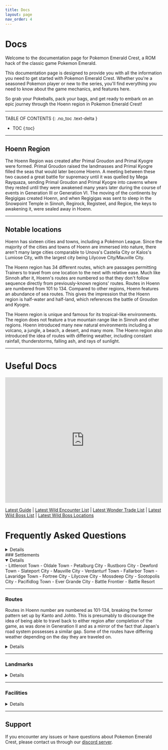 ```yaml
---
title: Docs
layout: page
nav_order: 4
---
```

# Docs

Welcome to the documentation page for Pokemon Emerald Crest, a ROM hack of the classic game Pokemon Emerald.

This documentation page is designed to provide you with all the information you need to get started with Pokemon Emerald Crest. Whether you're a seasoned Pokemon player or new to the series, you'll find everything you need to know about the game mechanics, and features here.

So grab your Pokeballs, pack your bags, and get ready to embark on an epic journey through the Hoenn region in Pokemon Emerald Crest!

<script async src="https://pagead2.googlesyndication.com/pagead/js/adsbygoogle.js?client=ca-pub-4829462676030982"
     crossorigin="anonymous"></script>
<ins class="adsbygoogle"
     style="display:block; text-align:center;"
     data-ad-layout="in-article"
     data-ad-format="fluid"
     data-ad-client="ca-pub-4829462676030982"
     data-ad-slot="4072891190"></ins>
<script>
     (adsbygoogle = window.adsbygoogle || []).push({});
</script>

---

TABLE OF CONTENTS
{: .no_toc .text-delta }

- TOC
{:toc}

---

## Hoenn Region

The Hoenn Region was created after Primal Groudon and Primal Kyogre were formed. Primal Groudon raised the landmasses and Primal Kyogre filled the seas that would later become Hoenn. A meeting between these two caused a great battle for supremacy until it was quelled by Mega Rayquaza, sending Primal Groudon and Primal Kyogre into caverns where they rested until they were awakened many years later during the course of events in Generation III or Generation VI. The moving of the continents by Regigigas created Hoenn, and when Regigigas was sent to sleep in the Snowpoint Temple in Sinnoh, Regirock, Registeel, and Regice, the keys to awakening it, were sealed away in Hoenn.

---

## Notable locations

Hoenn has sixteen cities and towns, including a Pokémon League. Since the majority of the cities and towns of Hoenn are immersed into nature, there aren't many large cities comparable to Unova's Castelia City or Kalos's Lumiose City, with the largest city being Lilycove City/Mauville City.

<script async src="https://pagead2.googlesyndication.com/pagead/js/adsbygoogle.js?client=ca-pub-4829462676030982"
     crossorigin="anonymous"></script>
<ins class="adsbygoogle"
     style="display:block; text-align:center;"
     data-ad-layout="in-article"
     data-ad-format="fluid"
     data-ad-client="ca-pub-4829462676030982"
     data-ad-slot="4072891190"></ins>
<script>
     (adsbygoogle = window.adsbygoogle || []).push({});
</script>

The Hoenn region has 34 different routes, which are passages permitting Trainers to travel from one location to the next with relative ease. Much like Sinnoh after it, Hoenn's routes are numbered so that they don't follow sequence directly from previously-known regions' routes. Routes in Hoenn are numbered from 101 to 134. Compared to other regions, Hoenn features an abundance of sea routes. This gives the impression that the Hoenn region is half-water and half-land, which references the battle of Groudon and Kyogre.

The Hoenn region is unique and famous for its tropical-like environments. The region does not feature a true mountain range like in Sinnoh and other regions. Hoenn introduced many new natural environments including a volcano, a jungle, a beach, a desert, and many more. The Hoenn region also introduced the idea of routes with differing weather, including constant rainfall, thunderstorms, falling ash, and rays of sunlight.

---
<script async src="https://pagead2.googlesyndication.com/pagead/js/adsbygoogle.js?client=ca-pub-4829462676030982"
     crossorigin="anonymous"></script>
<ins class="adsbygoogle"
     style="display:block; text-align:center;"
     data-ad-layout="in-article"
     data-ad-format="fluid"
     data-ad-client="ca-pub-4829462676030982"
     data-ad-slot="4072891190"></ins>
<script>
     (adsbygoogle = window.adsbygoogle || []).push({});
</script>

# Useful Docs

<iframe src="https://romhackstudios.github.io/pages/html/docs-gen.html" width="100%" height="400px" frameBorder="0" style="border: 0;"></iframe>

[Latest Guide](https://docs.google.com/spreadsheets/d/1BOKr2H_lKFGSbEvJITSo9HCeUpjCGjAYieEPhCQtF1g/edit?usp=sharing) |
[Latest Wild Encounter List](https://cdn.discordapp.com/attachments/1040638131646500864/1168065193390120970/WildEncounters.txt?ex=6550687b&is=653df37b&hm=f06ffa534cf4989d07ae86def0fc6b0c726a2a3e4f372c9981bf9102b16577c4&) |
[Latest Wonder Trade List](https://cdn.discordapp.com/attachments/1177807544119459872/1181488528673214494/wonder_trade.txt?ex=65813df0&is=656ec8f0&hm=0aa77e01fb5aaa6747f0de9b5587fd1942b0fd4e8426f170d154799090495519&) |
[Latest Wild Boss List](https://cdn.discordapp.com/attachments/1040638131646500864/1161351583842443295/wild_boss.txt?ex=65a6b9f2&is=659444f2&hm=1074d942b5ebeb24a2666bab511de3ffda5f480c9b452712d63b5b5051a36a68&) |
[Latest Wild Boss Locations](https://docs.google.com/document/d/1tyS7H9FZlOAztLRRhKYWcGIApdGuym7jLjkYbSHUV5s/edit)

# Frequently Asked Questions
<details close markdown="block">

## 1. How do I patch?
- To patch, follow the instructions provided [here](https://romhackstudios.github.io/pages/howtopatch.html).

## 2. Pokemon keep 'getting away' when I use the Dexnav?
- Hold 'a' while walking to prevent Pokemon from escaping when using Dexnav.

## 3. How do I evolve trade Evolutions?
- Visit a man in Devoncorp who will trade your Pokemon and trade it back to you, enabling its evolution.

## 4. How do I use Mega Pokemon?
- Obtain the Mega Ring from your PC at home, give a Mega Stone to a Pokemon, and in battle, press 'Fight', then start, and choose your move.

## 5. How do I use Z moves?
- Acquire the Z Ring from your father, give a Z Crystal to a Pokemon, and in battle, press 'Fight', then start, and pick your move.

## 6. Where is X Pokemon?
- Refer to the Wild Encounters document included in the original game download to locate specific Pokemon.

## 7. How do I use Mystery Gift?
- Take the escalator in a Pokemon Center and talk to the man on the left. Ensure to save before using the code and check for correct typing.

## 8. Where do I get the EXP share/all?
- Complete the task assigned by Mr. Stone (delivering the letter to Steven) and return to him.

## 9. How do I Wonder Trade?
- Beat Brawly, then access your PC at home to initiate a trade of your Pokemon for another of the same level.

## 10. What are Hidden Pokemon?
- Hidden Pokemon appear at the bottom of the Dexnav and can be activated by talking to a scientist in Devoncorp. They can appear after making 100 steps without encountering any Pokemon.

## 11. How do I shiny hunt?
- Increase your chances of encountering a shiny Pokemon by performing a 'chain' using the Dexnav.

## 12. How do I switch bikes?
- While riding your bike, press the L button on your screen or the assigned button for it.

## 13. How do I save?
- Open your menu and press left or right on the D-Pad to access the save option.

## 14. Where's the rare candy code?
- Locate the rare candy code on the GameCube in your house at Littleroot.

## 15. Where can I find most of the newly added legendaries?
 - You will need to capture Hoopa first. Hoopa is a roaming encounter that you can find once you obtain the 5th badge, starting from v1.0.9.2. Hoopa likes to lead your party, and once a day, it will open up portals while you're adventuring, summoning Ultra Beasts and other legendary Pokémon. 

### Hoopa Portal Locations

```
Routes: 
  ROUTE103,
  ROUTE104,
  ROUTE105,
  ROUTE110,
  ROUTE111,
  ROUTE113,
  ROUTE114,
  ROUTE117,
  ROUTE119,
  ROUTE120,
  ROUTE124,
  ROUTE126,

Misc: 
  SKY_PILLAR_OUTSIDE,
  AQUA_HIDEOUT_B2F,
  MT_CHIMNEY,
  NEW_MAUVILLE_INSIDE,
  ABANDONED_SHIP_UNDERWATER2,
  GRANITE_CAVE_B2F,
  MT_PYRE_EXTERIOR,
  NEW_MAUVILLE_INSIDE,
  PETALBURG_WOODS,
  RUSTURF_TUNNEL
```
<script async src="https://pagead2.googlesyndication.com/pagead/js/adsbygoogle.js?client=ca-pub-4829462676030982"
     crossorigin="anonymous"></script>
<ins class="adsbygoogle"
     style="display:block; text-align:center;"
     data-ad-layout="in-article"
     data-ad-format="fluid"
     data-ad-client="ca-pub-4829462676030982"
     data-ad-slot="4072891190"></ins>
<script>
     (adsbygoogle = window.adsbygoogle || []).push({});
</script>

### Available Legendaries

```
• Raikou
• Entei
• Suicune
• Azelf
• Mesprit
• Uxie
• Cobalion
• Terrakion
• Virizion 
• Groudon
• Rayquaza
• Kyogre 
• Regirock
• Regice
• Registeel 
• Latios
• Latias
• Drakrai
• Mew
• Celebi
• Victini
• Jirachi

Hoopa Portal:
• Articuno
• Galarian Articuno
• Zapdos
• Galarian Zapdos
• Moltres
• Galarian Moltres
• Mewtwo
• Dialga
• Palkia
• Heatran
• Regigigas
• Giratina
• Cresselia
• Xerneas
• Yveltal
• Nihilego
• Buzzwole
• Pheromosa
• Xurkitree
• Celesteela
• Kartana
• Guzzlord
• Poipole
• Stakataka
• Blacephalon
• Cosmog
• Necrozma
• Zacian
• Zamazenta
• Eternatus
• Regieleki
• Regidrago
• Glastrier
• Spectrier
• Calyrex
• Enamorus
• Wo Chien
• Chien Pao
• Ting Lu
• Chi Yu
• Koraidon
• Miraidon
• Phione
• Manaphy
• Shaymin
• Keldeo
• Meloetta
• Genesect
• Diancie
• Volcanion
• Magearna
• Arceus
• Zeraora
• Zarude
```
</details>
### Settlements 
<details open markdown="block">
- Littleroot Town
- Oldale Town
- Petalburg City
- Rustboro City
- Dewford Town
- Slateport City
- Mauville City
- Verdanturf Town
- Fallarbor Town
- Lavaridge Town
- Fortree City
- Lilycove City
- Mossdeep City
- Sootopolis City
- Pacifidlog Town
- Ever Grande City
- Battle Frontier
- Battle Resort
</details>

<script async src="https://pagead2.googlesyndication.com/pagead/js/adsbygoogle.js?client=ca-pub-4829462676030982"
     crossorigin="anonymous"></script>
<ins class="adsbygoogle"
     style="display:block; text-align:center;"
     data-ad-layout="in-article"
     data-ad-format="fluid"
     data-ad-client="ca-pub-4829462676030982"
     data-ad-slot="4072891190"></ins>
<script>
     (adsbygoogle = window.adsbygoogle || []).push({});
</script>

---

### Routes 

Routes in Hoenn number are numbered as 101-134, breaking the former pattern set up by Kanto and Johto. This is presumably to discourage the idea of being able to travel back to either region after completion of the game, as was done in Generation II and as a mirror of the fact that Japan's road system possesses a similar gap. Some of the routes have differing weather depending on the day they are traveled on.

<script async src="https://pagead2.googlesyndication.com/pagead/js/adsbygoogle.js?client=ca-pub-4829462676030982"
     crossorigin="anonymous"></script>
<ins class="adsbygoogle"
     style="display:block; text-align:center;"
     data-ad-layout="in-article"
     data-ad-format="fluid"
     data-ad-client="ca-pub-4829462676030982"
     data-ad-slot="4072891190"></ins>
<script>
     (adsbygoogle = window.adsbygoogle || []).push({});
</script>

<details close markdown="block">
  <script async src="https://pagead2.googlesyndication.com/pagead/js/adsbygoogle.js?client=ca-pub-4829462676030982"
     crossorigin="anonymous"></script>
<ins class="adsbygoogle"
     style="display:block; text-align:center;"
     data-ad-layout="in-article"
     data-ad-format="fluid"
     data-ad-client="ca-pub-4829462676030982"
     data-ad-slot="4072891190"></ins>
<script>
     (adsbygoogle = window.adsbygoogle || []).push({});
</script>
- [Route 101](https://romhackstudios.github.io/pages/routes/route101.html)
- [Route 102](https://romhackstudios.github.io/pages/routes/route102.html)
- Route 103
- Route 104
- Route 105
- Route 106
- Route 107
- Route 108
- Route 109
- Route 110
- Route 111
- Route 112
- [Route 113](https://romhackstudios.github.io/pages/routes/route113.html)
- Route 114
- Route 115
- Route 116
- Route 117
- Route 118
- Route 119
- Route 120
- Route 121
- Route 122
- Route 123
- Route 124
- Route 125
- Route 126
- Route 127 
- Route 128
- Route 129
- Route 130
- Route 131
- [Route 132](https://romhackstudios.github.io/pages/routes/route132.html)
- Route 133
- Route 134
- Underwater
</details>

---
<script async src="https://pagead2.googlesyndication.com/pagead/js/adsbygoogle.js?client=ca-pub-4829462676030982"
     crossorigin="anonymous"></script>
<ins class="adsbygoogle"
     style="display:block; text-align:center;"
     data-ad-layout="in-article"
     data-ad-format="fluid"
     data-ad-client="ca-pub-4829462676030982"
     data-ad-slot="4072891190"></ins>
<script>
     (adsbygoogle = window.adsbygoogle || []).push({});
</script>

### Landmarks 
<details close markdown="block">
  <script async src="https://pagead2.googlesyndication.com/pagead/js/adsbygoogle.js?client=ca-pub-4829462676030982"
     crossorigin="anonymous"></script>
<ins class="adsbygoogle"
     style="display:block; text-align:center;"
     data-ad-layout="in-article"
     data-ad-format="fluid"
     data-ad-client="ca-pub-4829462676030982"
     data-ad-slot="4072891190"></ins>
<script>
     (adsbygoogle = window.adsbygoogle || []).push({});
</script>
- Petalburg Woods
- Rusturf Tunnel
- Island Cave
- Granite Cave
- Abandoned Ship
- Sea Mauville
- Oceanic Museum
- Seaside Cycling Road
- Trick House
- Mauville Game Corner
- New Mauville
- Trainer Hill
- Desert Ruins
- Mirage Tower
- Fiery Path
- Jagged Pass
- Mt. Chimney
- Desert Underpass
- Meteor Falls
- Weather Institute
- Scorched Slab
- Ancient Tomb
- Safari Zone
- Mt. Pyre
- Lilycove Museum
- Shoal Cave
- Team Aqua Hideout
- Team Magma Hideout (Lilycove, Jagged Pass)
- Mossdeep Space Center
- Seafloor Cavern
- Cave of Origin
- Mirage Island
- Sky Pillar
- Victory Road
- Sealed Chamber
- Artisan Cave
- Altering Cave
- Southern Island
- Marine Cave
- Terra Cave
</details>

---
  
### Facilities 
<details close markdown="block">
  <script async src="https://pagead2.googlesyndication.com/pagead/js/adsbygoogle.js?client=ca-pub-4829462676030982"
     crossorigin="anonymous"></script>
<ins class="adsbygoogle"
     style="display:block; text-align:center;"
     data-ad-layout="in-article"
     data-ad-format="fluid"
     data-ad-client="ca-pub-4829462676030982"
     data-ad-slot="4072891190"></ins>
<script>
     (adsbygoogle = window.adsbygoogle || []).push({});
</script>
- Contest Hall
- Battle Maison
- Battle Tower
- Battle Tent
</details>

---
<script async src="https://pagead2.googlesyndication.com/pagead/js/adsbygoogle.js?client=ca-pub-4829462676030982"
     crossorigin="anonymous"></script>
<ins class="adsbygoogle"
     style="display:block; text-align:center;"
     data-ad-layout="in-article"
     data-ad-format="fluid"
     data-ad-client="ca-pub-4829462676030982"
     data-ad-slot="4072891190"></ins>
<script>
     (adsbygoogle = window.adsbygoogle || []).push({});
</script>

## Support

If you encounter any issues or have questions about Pokemon Emerald Crest, please contact us through our [discord server].

[discord server]: https://discord.gg/aaghat-s-server-965900074532081674
